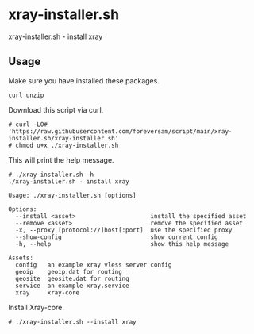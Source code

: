 # xray-installer.sh

xray-installer.sh - install xray

## Usage

Make sure you have installed these packages.

```
curl unzip
```

Download this script via curl.

```
# curl -LO# 'https://raw.githubusercontent.com/foreversam/script/main/xray-installer.sh/xray-installer.sh'
# chmod u+x ./xray-installer.sh
```

This will print the help message.

```
# ./xray-installer.sh -h
./xray-installer.sh - install xray

Usage: ./xray-installer.sh [options]

Options:
  --install <asset>                     install the specified asset
  --remove <asset>                      remove the specified asset
  -x, --proxy [protocol://]host[:port]  use the specified proxy
  --show-config                         show current config
  -h, --help                            show this help message

Assets:
  config   an example xray vless server config
  geoip    geoip.dat for routing
  geosite  geosite.dat for routing
  service  an example xray.service
  xray     xray-core
```

Install Xray-core.

```
# ./xray-installer.sh --install xray
```
